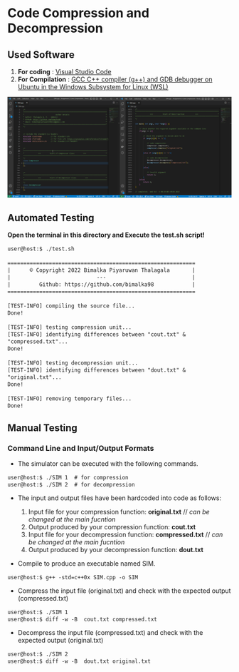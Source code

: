 # Code Compression and Decompression

## Used Software 
1. **For coding** : [Visual Studio Code](https://code.visualstudio.com/)
2. **For Compilation** : [GCC C++ compiler (g++) and GDB debugger on Ubuntu in the Windows Subsystem for Linux (WSL)](https://learn.microsoft.com/en-us/windows/wsl/)

![](figures/code.png)

## Automated Testing

**Open the terminal in this directory and Execute the test.sh script!**

```shell
user@host:$ ./test.sh

===========================================================
|      © Copyright 2022 Bimalka Piyaruwan Thalagala       |
|                           ---                           |
|         Github: https://github.com/bimalka98            |
===========================================================

[TEST-INFO] compiling the source file...
Done!

[TEST-INFO] testing compression unit...
[TEST-INFO] identifying differences between "cout.txt" & "compressed.txt"...
Done!

[TEST-INFO] testing decompression unit...
[TEST-INFO] identifying differences between "dout.txt" & "original.txt"...
Done!

[TEST-INFO] removing temporary files...
Done!
```
## Manual Testing

### Command Line and Input/Output Formats

* The simulator can be executed with the following commands.

```shell
user@host:$ ./SIM 1  # for compression
user@host:$ ./SIM 2  # for decompression
```
* The input and output files have been hardcoded into code as follows:

  1. Input file for your compression function: **original.txt** // *can be changed at the main fucntion*
  2. Output produced by your compression function: **cout.txt**
  3. Input file for your decompression function: **compressed.txt** // *can be changed at the main fucntion*
  4. Output produced by your decompression function: **dout.txt**

* Compile to produce an executable named SIM.

```shell
user@host:$ g++ -std=c++0x SIM.cpp -o SIM
```

* Compress the input file (original.txt) and check with the expected output (compressed.txt)

```shell
user@host:$ ./SIM 1
user@host:$ diff -w -B  cout.txt compressed.txt
```

* Decompress the input file (compressed.txt) and check with the expected output (original.txt)

```shell
user@host:$ ./SIM 2
user@host:$ diff -w -B  dout.txt original.txt
```
